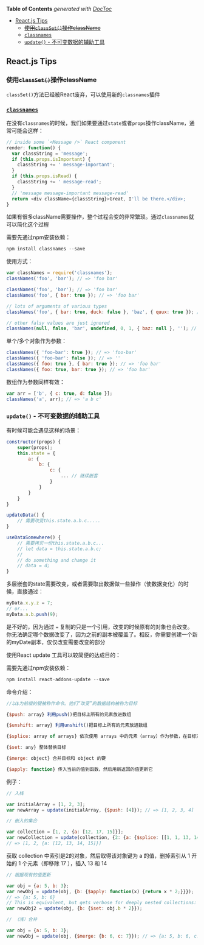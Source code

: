 <!-- START doctoc generated TOC please keep comment here to allow auto update -->
<!-- DON'T EDIT THIS SECTION, INSTEAD RE-RUN doctoc TO UPDATE -->
**Table of Contents**  *generated with [DocToc](https://github.com/thlorenz/doctoc)*

- [React.js Tips](#reactjs-tips)
  - [~~使用`classSet()`操作className~~](#%E4%BD%BF%E7%94%A8classset%E6%93%8D%E4%BD%9Cclassname)
  - [`classnames`](#classnames)
  - [`update()` - 不可变数据的辅助工具](#update---%E4%B8%8D%E5%8F%AF%E5%8F%98%E6%95%B0%E6%8D%AE%E7%9A%84%E8%BE%85%E5%8A%A9%E5%B7%A5%E5%85%B7)

<!-- END doctoc generated TOC please keep comment here to allow auto update -->

## React.js Tips

### ~~使用`classSet()`操作className~~

`classSet()`方法已经被React废弃，可以使用新的`classnames`插件

### [`classnames`](https://github.com/JedWatson/classnames)

在没有`classnames`的时候，我们如果要通过`state`或者`props`操作className，通常可能会这样：

```javascript
// inside some `<Message />` React component
render: function() {
  var classString = 'message';
  if (this.props.isImportant) {
    classString += ' message-important';
  }
  if (this.props.isRead) {
    classString += ' message-read';
  }
  // 'message message-important message-read'
  return <div className={classString}>Great, I'll be there.</div>;
}
```

如果有很多className需要操作，整个过程会变的非常繁琐。通过`classnames`就可以简化这个过程

需要先通过npm安装依赖：

```javascript
npm install classnames --save
```

使用方式：

```javascript
var classNames = require('classnames');
classNames('foo', 'bar'); // => 'foo bar'

classNames('foo', 'bar'); // => 'foo bar'
classNames('foo', { bar: true }); // => 'foo bar'

// lots of arguments of various types
classNames('foo', { bar: true, duck: false }, 'baz', { quux: true }); // => 'foo bar baz quux'

// other falsy values are just ignored
classNames(null, false, 'bar', undefined, 0, 1, { baz: null }, ''); // => 'bar 1'
```

单个/多个对象作为参数：

```javascript
classNames({ 'foo-bar': true }); // => 'foo-bar'
classNames({ 'foo-bar': false }); // => ''
classNames({ foo: true }, { bar: true }); // => 'foo bar'
classNames({ foo: true, bar: true }); // => 'foo bar'
```

数组作为参数同样有效：

```javascript
var arr = ['b', { c: true, d: false }];
classNames('a', arr); // => 'a b c'
```

### `update()` - 不可变数据的辅助工具

有时候可能会遇见这样的场景：

```javascript
constructor(props) {
	super(props);
	this.state = {
		a: {
			b: {
				c: {
					... // 继续嵌套
				}
			}
		}
	}
}

updateData() {
	// 需要改变this.state.a.b.c.....
}

useDataSomewhere() {
	// 需要拷贝一份this.state.a.b.c...
	// let data = this.state.a.b.c;
	//
	// do something and change it 
	// data = d;
}
```
多层嵌套的state需要改变，或者需要取出数据做一些操作（使数据变化）的时候，直接通过：

```javascript
myData.x.y.z = 7;
// or...
myData.a.b.push(9);
```
是不好的，因为通过 `=` 复制的只是一个引用，改变的时候原有的对象也会改变。你无法确定哪个数据改变了，因为之前的副本被覆盖了。相反，你需要创建一个新的myDate副本，仅仅改变需要改变的部分

使用React update 工具可以较简便的达成目的：

需要先通过npm安装依赖：

```javascript
npm install react-addons-update --save
```
命令介绍：

```javascript
//以$为前缀的键被称作命令。他们“改变”的数据结构被称为目标

{$push: array} 利用push()把目标上所有的元素放进数组

{$unshift: array} 利用unshift()把目标上所有的元素放进数组

{$splice: array of arrays} 依次使用 arrays 中的元素（array）作为参数，在目标对象（target）上调用 splice() 方法

{$set: any} 整体替换目标

{$merge: object} 合并目标和 object 的键

{$apply: function} 传入当前的值到函数，然后用新返回的值更新它
```

例子：

```javascript
// 入栈

var initialArray = [1, 2, 3];
var newArray = update(initialArray, {$push: [4]}); // => [1, 2, 3, 4]
```

```javascript
// 嵌入的集合

var collection = [1, 2, {a: [12, 17, 15]}];
var newCollection = update(collection, {2: {a: {$splice: [[1, 1, 13, 14]]}}});
// => [1, 2, {a: [12, 13, 14, 15]}]
```
获取 collection 中索引是2的对象，然后取得该对象键为 a 的值，删掉索引从 1 开始的 1 个元素（即移除 17 ），插入 13 和 14

```javascript
// 根据现有的值更新

var obj = {a: 5, b: 3};
var newObj = update(obj, {b: {$apply: function(x) {return x * 2;}}});
// => {a: 5, b: 6}
// This is equivalent, but gets verbose for deeply nested collections:
var newObj2 = update(obj, {b: {$set: obj.b * 2}});
```

```javascript
// （浅）合并

var obj = {a: 5, b: 3};
var newObj = update(obj, {$merge: {b: 6, c: 7}}); // => {a: 5, b: 6, c: 7}
```